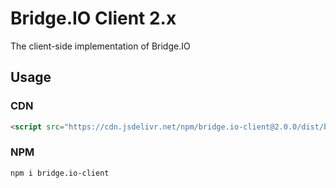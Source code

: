 # Bridge.IO Client 2.x
The client-side implementation of Bridge.IO

## Usage
### CDN
```html
<script src="https://cdn.jsdelivr.net/npm/bridge.io-client@2.0.0/dist/bridge.io.min.js"></script>
```

### NPM
```bash
npm i bridge.io-client
```